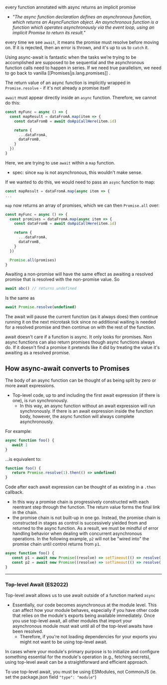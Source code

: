
every function annotated with async returns an implicit promise
- *"The async function declaration defines an asynchronous function, which returns an AsyncFunction object. An asynchronous function is a function which operates asynchronously via the event loop, using an implicit Promise to return its result."*

every time we see `await`, it means the promise must resolve before moving on. If it is rejected, then an error is thrown, and it's up to us to `catch` it.

Using async-await is fantastic when the tasks we’re trying to be accomplished are supposed to be sequential and the asynchronous function calls need to happen in series. If we need true parallelism, we need to go back to vanilla [[Promises|js.lang.promises]] .

The return value of an async function is implicitly wrapped in `Promise.resolve` - if it's not already a promise itself

`await` must appear directly inside an `async` function. Therefore, we cannot do this:
```js
const myFunc = async () => {
  const mapResult = dataFromA.map(item => {
    const dataFromB = await doApiCallHere(item.id)

    return {
      ...dataFromA,
      dataFromB,
    }
  })
}
```
Here, we are trying to use `await` within a `map` function. 
- spec: since `map` is not asynchronous, this wouldn't make sense.

If we wanted to do this, we would need to pass an `async` function to map:
```js
const mapResult = dataFromA.map(async item => {
...
```

`map` now returns an array of promises, which we can then `Promise.all` over:
```js
const myFunc = async () => {
  const promises = dataFromA.map(async item => {
    const dataFromB = await doApiCallHere(item.id)

    return {
      ...dataFromA,
      dataFromB,
    }
  })

  Promise.all(promises)
}
```

Awaiting a non-promise will have the same effect as awaiting a resolved promise that is resolved with the non-promise value. So

```js
await abc() // returns undefined
```
Is the same as

```js
await Promise.resolve(undefined)
```

The await will pause the current function (as it always does) then continue running it on the next microtask tick since no additional waiting is needed for a resolved promise and then continue on with the rest of the function.

await doesn't care if a function is async. It only looks for promises. Non async functions can also return promises though async functions always do. If it doesn't find a promise it pretends like it did by treating the value it's awaiting as a resolved promise.

## How async-await converts to Promises
The body of an async function can be thought of as being split by zero or more await expressions. 
- Top-level code, up to and including the first await expression (if there is one), is run synchronously. 
  - In this way, an async function without an await expression will run synchronously. If there is an await expression inside the function body, however, the async function will always complete asynchronously.

For example:
```js
async function foo() {
   await 1
}
```

...is equivalent to:
```js
function foo() {
   return Promise.resolve(1).then(() => undefined)
}
```

Code after each await expression can be thought of as existing in a `.then` callback.
- In this way a promise chain is progressively constructed with each reentrant step through the function. The return value forms the final link in the chain.
- the promise chain is not built-up in one go. Instead, the promise chain is constructed in stages as control is successively yielded from and returned to the async function. As a result, we must be mindful of error handling behavior when dealing with concurrent asynchronous operations. In the following example, `p2` will not be "wired into" the promise chain until control returns from `p1`.
```js
async function foo() {
   const p1 = await new Promise((resolve) => setTimeout(() => resolve('1')))
   const p2 = await new Promise((resolve) => setTimeout(() => resolve('2')))
}
```

* * *

### Top-level Await (ES2022)
Top-level await allows us to use await outside of a function marked `async`

- Essentially, our code becomes asynchronous at the module level. This can affect how your module behaves, especially if you have other code that relies on the module's exports being available immediately. Once you use top-level await, all other modules that import your asynchronous module must wait until all of the top-level awaits have been resolved.
  - Therefore, if you're not loading dependencies for your exports you might not want to be using top-level await.

In cases where your module's primary purpose is to initialize and configure something essential for the module's operation (e.g., fetching secrets), using top-level await can be a straightforward and efficient approach.

To use top-level await, you must be using ESModules, not CommonJS (ie. set the package.json field `"type": "module"`)
